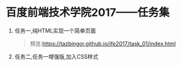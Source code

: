 # 百度前端技术学院2017——任务集

1. 任务一,纯HTML实现一个简单页面

   > 预览:https://tazbingor.github.io/ife2017/task_01/index.html

2. 任务二,任务一增强版,加入CSS样式


